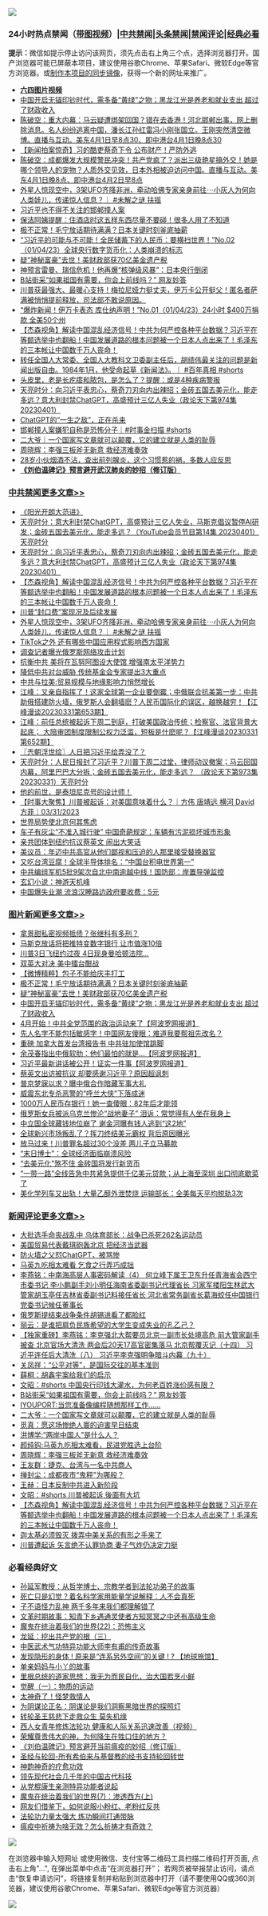 ![](https://raw.githubusercontent.com/jsvpn/jsproxy/dev/64photo/fqnews-qr.jpg)

<div id="tt">
<h3>24小时热点禁闻（<a href="https://aaa.v2dns.tk/?QAjUl=BgRp5UNKRn&T5Vk=fPVH&Q59Ab=WxGE" target="_blank">带图视频</a>）|<a href="#%E4%B8%AD%E5%85%B1%E7%A6%81%E9%97%BB%E6%9B%B4%E5%A4%9A%E6%96%87%E7%AB%A0">中共禁闻</a>|<a href="#%E5%9B%BE%E7%89%87%E6%96%B0%E9%97%BB%E6%9B%B4%E5%A4%9A%E6%96%87%E7%AB%A0">头条禁闻</a>|<a href="#%E6%96%B0%E9%97%BB%E8%AF%84%E8%AE%BA%E6%9B%B4%E5%A4%9A%E6%96%87%E7%AB%A0">禁闻评论|<a href="#%E5%BF%85%E7%9C%8B%E7%BB%8F%E5%85%B8%E5%A5%BD%E6%96%87">经典必看</a></h3>
<div><b>提示：</b>微信如提示停止访问该网页，须先点击右上角三个点，选择浏览器打开。国产浏览器可能已屏蔽本项目，建议使用谷歌Chrome、苹果Safari、微软Edge等官方浏览器。或<a href="%E5%88%B6%E4%BD%9Cgit%E7%A6%81%E9%97%BB%E9%95%9C%E5%83%8F.md">制作本项目的同步镜像</a>，获得一个新的网址来推广。</div>
<ul>
<li><b><a href="http://d2.v2rss.gq/64.mp4" target="_blank">六四图片视频</a></b></li>
<li><a href="/topimagenews/20230401/1867145.md">中国开启无锚印钞时代，需多备“黄绿”之物；黑龙江光是养老和就业支出 超过了财政收入</a></li>
<li><a href="/sohnews/20230401/1867117.md">陈破空：重大内幕：马云疑遭绑架回国？错在去香港！河北邯郸出事，网上删除消息。名人纷纷逃离中国，潘长江孙红雷冯小刚张国立。王刚突然清空微博。直播与互动。美东4月1日早8点30、即中港台4月1日晚8点30</a></li>
<li><a href="/comments/20230401/1867152.md">【新闻拍案惊奇】习的酷吏蔡奇下令 公布财产！严防外逃</a></li>
<li><a href="/sohnews/20230402/1867238.md">陈破空：成都爆发大规模警民冲突！共产党疯了？派出三级艳星搞外交！她是哪个领导人的宠物？人质外交见效，日本外相被迫访问中国。直播与互动。美东4月1日晚8点、即中港台4月2日早8点</a></li>
<li><a href="/comments/20230401/1867135.md">外星人惊现空中，3架UFO齐降非洲，牵动哈佛专家亲身前往⋯小灰人为何向人类娃儿，传递惊人信息？｜ #未解之谜 扶摇</a></li>
<li><a href="/sohnews/20230402/1867193.md">习近平也不得不关注的邯郸撞人案</a></li>
<li><a href="/lifebaike/20230401/1867092.md">保洁阿姨提醒：住酒店时这五样东西尽量不要碰！很多人用了不知道</a></li>
<li><a href="/topimagenews/20230402/1867234.md">极不正常！毛宁放话期待满满？日本关键时刻釜底抽薪</a></li>
<li><a href="/sohnews/20230401/1867180.md">“习近平的可能与不可能！全民储蓄下的人民币：要横扫世界！”No.02（01/04/23）全球央行数字货币化：人类崩溃的标志</a></li>
<li><a href="/topimagenews/20230402/1867203.md">疑“神秘富豪”去世！美财政部获70亿美金遗产税</a></li>
<li><a href="/cnnews/20230401/1867106.md">神预言雷曼、瑞信危机！他再爆“核弹级风暴”：日本央行倒闭</a></li>
<li><a href="/comments/20230402/1867252.md">B站街采“如果祖国有需要，你会上前线吗？” 网友妙答</a></li>
<li><a href="/sohnews/20230401/1867125.md">川普获最强大、最暖心支持！梅拉尼娅力挺丈夫，伊万卡公开挺父！匿名者萨满被悄悄提前释放，司法部不敢说原因。</a></li>
<li><a href="/sohnews/20230401/1867181.md">“爆炸新闻！伊万卡表态 库仕纳声明！”No.01（01/04/23）24小时 $400万捐款 全美50个州</a></li>
<li><a href="/comments/20230402/1867223.md">【杰森视角】解读中国混乱经济信号！中共为何严控各种平台数据？习近平在等额选举中也翻船！中国发展道路的根本问题被一个日本人点出来了！毛泽东的三本帐让中国数千万人丧命！</a></li>
<li><a href="/sohnews/20230401/1867115.md">转任全国人大常委、全国人大教科文卫委副主任后，胡绩伟最关注的问题是新闻出版自由。1984年1月，他受命起草《新闻法》。｜ #百年真相 #shorts</a></li>
<li><a href="/health/20230401/1867091.md">头皮里，老是长疙瘩和脓包，是怎么了？提醒：或是4种疾病警报</a></li>
<li><a href="/cbnews/20230402/1867303.md">天亮时分：向习近平表忠心，蔡奇刀刃向内出辣招；金砖五国去美元化，能走多远？意大利封禁ChatGPT，高盛预计三亿人失业（政论天下第974集 20230401）</a></li>
<li><a href="/cnnews/20230402/1867259.md">ChatGPT的“一生之敌”，正在杀来</a></li>
<li><a href="/sohnews/20230402/1867202.md">邯郸撞人案嫌犯自称是恐怖分子｜#时事金扫描 #shorts</a></li>
<li><a href="/baitai/20230402/1867200.md">二大爷｜一个国家写文章就可以颠覆，它的建立就是人类的耻辱</a></li>
<li><a href="/comments/20230402/1867229.md">周晓辉：李强三板斧无新意 救经济难奏效</a></li>
<li><a href="/lifebaike/20230401/1867093.md">28岁小伙烟酒不沾，查出前列腺炎，这个习惯惹的祸，多数人应反思</a></li>
<li><b><a href="/comments/20200207/1272816.md" target="_blank">《刘伯温碑记》预言避开武汉肺炎的妙招（修订版）</a></b></li>
</ul>
</div>

<div class="catlist">
<h3><a href="/cbnews/" target="_blank">中共禁闻</a><span><a href="/cbnews/" target="_blank" rel="nofollow">更多文章>></a></span></h3>
<ul>
<li><a href="/cbnews/20230402/1867221.md" target="_blank">《阳光开朗大范进》</a></li>
<li><a href="/cbnews/20230402/1867304.md" target="_blank">天亮时分：意大利封禁ChatGPT，高盛预计三亿人失业，马斯克倡议暂停AI研发；金砖五国去美元化，能走多远？（YouTube会员节目第14集 20230401）天亮时分</a></li>
<li><a href="/cbnews/20230402/1867303.md" target="_blank">天亮时分：向习近平表忠心，蔡奇刀刃向内出辣招；金砖五国去美元化，能走多远？意大利封禁ChatGPT，高盛预计三亿人失业（政论天下第974集 20230401）</a></li>
<li><a href="/comments/20230402/1867223.md" target="_blank">【杰森视角】解读中国混乱经济信号！中共为何严控各种平台数据？习近平在等额选举中也翻船！中国发展道路的根本问题被一个日本人点出来了！毛泽东的三本帐让中国数千万人丧命！</a></li>
<li><a href="/cbnews/20230402/1867188.md" target="_blank">川普“封口费”案现况及后续发展</a></li>
<li><a href="/comments/20230401/1867135.md" target="_blank">外星人惊现空中，3架UFO齐降非洲，牵动哈佛专家亲身前往⋯小灰人为何向人类娃儿，传递惊人信息？｜ #未解之谜 扶摇</a></li>
<li><a href="/cbnews/20230401/1867119.md" target="_blank">TikTok之外 还有哪些中国应用程式影响西方国家</a></li>
<li><a href="/cbnews/20230401/1867118.md" target="_blank">调查记者曝光俄罗斯网络攻击计划</a></li>
<li><a href="/cbnews/20230401/1867113.md" target="_blank">抗衡中共 美将在瓦努阿图设大使馆 增强南太平洋势力</a></li>
<li><a href="/cbnews/20230401/1867080.md" target="_blank">降低中共对台威胁 传统基金会专家提出3大重点</a></li>
<li><a href="/cbnews/20230401/1867050.md" target="_blank">中共与拉美:贸易规模与地缘影响力悄然增长</a></li>
<li><a href="/cbnews/20230401/1867039.md" target="_blank">江峰：又亲自指挥了！这家全球第一企业要倒霉；中俄联合抗美第一步：中共助俄搭建防火墙，俄罗斯人会翻墙麽？人民币国际化的误区，越换越穷！【江峰漫谈20230331第653期】</a></li>
<li><a href="/cbnews/20230401/1867026.md" target="_blank">江峰：前任总统被起诉下周二到庭，打破美国政治传统；检察官、法官背景大起底； 大陪审团制度限制公权力泛滥，短板是什麽呢？【江峰漫谈20230331第652期】</a></li>
<li><a href="/cbnews/20230401/1867004.md" target="_blank">〖兲朝浮世绘〗人日把习近平给弄没了？</a></li>
<li><a href="/cbnews/20230401/1866983.md" target="_blank">天亮时分：人民日报封了习近平？川普下周二过堂，律师动议撤案；马云回国内幕，阿里巴巴大分拆；金砖五国去美元化，能走多远？ （政论天下第973集 20230331）天亮时分</a></li>
<li><a href="/comments/20230401/1866954.md" target="_blank">他的前世，是泰坦尼克号的设计师！</a></li>
<li><a href="/comments/20230401/1866894.md" target="_blank">【时事大聚焦】川普被起诉：对美国意味着什么？｜方伟 唐靖远 横河 David 方菲｜03/31/2023</a></li>
<li><a href="/cbnews/20230401/1866861.md" target="_blank">世界局势使北京何其焦虑</a></li>
<li><a href="/cbnews/20230401/1866826.md" target="_blank">车子有灰尘“不准入城行驶” 中国奇葩规定：车辆有污泥损坏城市形象</a></li>
<li><a href="/cbnews/20230401/1866798.md" target="_blank">亲共团体到纽约抗议蔡英文 闹出大笑话</a></li>
<li><a href="/cbnews/20230331/1866717.md" target="_blank">美议员：年迈中共高官从他们鄙视和压迫的人那里接受替换器官</a></li>
<li><a href="/cbnews/20230331/1866663.md" target="_blank">又吃台湾豆腐！全球半导体排名：“中国台积电世界第一”</a></li>
<li><a href="/cbnews/20230331/1866651.md" target="_blank">中共编组军机5批9架次自北中南逾越中线！国防部：岸置导弹监控</a></li>
<li><a href="/cbnews/20230331/1866648.md" target="_blank">玄幻小说：神游天机峰</a></li>
<li><a href="/cbnews/20230331/1866634.md" target="_blank">中国爆失业潮 流浪汉睡路边政府要收费：5元</a></li>

</ul>
</div>
<div class="catlist">
<h3><a href="/topimagenews/" target="_blank">图片新闻</a><span><a href="/topimagenews/" target="_blank" rel="nofollow">更多文章>></a></span></h3>
<ul>
<li><a href="/topimagenews/20230402/1867362.md" target="_blank">拿景甜私密视频抵债？张继科有多刑？</a></li>
<li><a href="/topimagenews/20230402/1867349.md" target="_blank">马斯克放话将把推特变数字银行 让市值涨10倍</a></li>
<li><a href="/topimagenews/20230402/1867340.md" target="_blank">川普3日飞纽约过夜 4日现身曼哈顿法院…</a></li>
<li><a href="/topimagenews/20230402/1867318.md" target="_blank">双英大对决 美中擂台酣战</a></li>
<li><a href="/topimagenews/20230402/1867317.md" target="_blank">【微博精粹】包子不能给庆丰打工</a></li>
<li><a href="/topimagenews/20230402/1867234.md" target="_blank">极不正常！毛宁放话期待满满？日本关键时刻釜底抽薪</a></li>
<li><a href="/topimagenews/20230402/1867203.md" target="_blank">疑“神秘富豪”去世！美财政部获70亿美金遗产税</a></li>
<li><a href="/topimagenews/20230401/1867145.md" target="_blank">中国开启无锚印钞时代，需多备“黄绿”之物；黑龙江光是养老和就业支出 超过了财政收入</a></li>
<li><a href="/topimagenews/20230401/1867047.md" target="_blank">4月开始！中共全党范围的政治运动来了【阿波罗网报道】</a></li>
<li><a href="/topimagenews/20230401/1867043.md" target="_blank">先人名字不能包括敏感字！中国网友傻眼：难道我要帮祖先改名？</a></li>
<li><a href="/topimagenews/20230401/1867034.md" target="_blank">重磅 加拿大首发台湾报告书 中共驻加使馆跳脚</a></li>
<li><a href="/topimagenews/20230401/1867022.md" target="_blank">余茂春指出中俄软肋：他们最怕的就是&#8230;【阿波罗网报道】</a></li>
<li><a href="/topimagenews/20230401/1867021.md" target="_blank">习近平最新讲话被公开！证实一件事【阿波罗网报道】</a></li>
<li><a href="/topimagenews/20230401/1866984.md" target="_blank">蔡英文出访被抗议 却要感谢习近平？原因超讽刺</a></li>
<li><a href="/topimagenews/20230401/1866940.md" target="_blank">普京梦寐以求？曝中俄合作暗藏军事大礼</a></li>
<li><a href="/topimagenews/20230401/1866889.md" target="_blank">威震东北专杀恶警的“呼兰大侠”下落成迷</a></li>
<li><a href="/topimagenews/20230401/1866832.md" target="_blank">1000万人民币存银行！她一查傻眼：82年后才能领</a></li>
<li><a href="/topimagenews/20230401/1866812.md" target="_blank">俄罗斯女兵被派乌克兰惨沦“战地妻子” 泪诉：常觉得有人坐在我身上</a></li>
<li><a href="/topimagenews/20230401/1866801.md" target="_blank">中立国全球藏钱地位崩了 谢金河曝有钱人逃到“这2地”</a></li>
<li><a href="/topimagenews/20230401/1866800.md" target="_blank">全球新兴市场叛乱了？挥刀终结美元霸权 背后原因曝光</a></li>
<li><a href="/topimagenews/20230401/1866794.md" target="_blank">放马过来！川普罪名超过30个没差 两儿子立马募款</a></li>
<li><a href="/topimagenews/20230331/1866785.md" target="_blank">“末日博士”：全球经济面临崩溃风险</a></li>
<li><a href="/topimagenews/20230331/1866784.md" target="_blank">“去美元化”煞不住 金砖国将发行新货币</a></li>
<li><a href="/topimagenews/20230331/1866714.md" target="_blank">“一带一路”全线告急中共紧急提供千亿美元贷款；从上海至深圳 出口彻底歇菜了</a></li>
<li><a href="/topimagenews/20230331/1866675.md" target="_blank">美化学列车又出轨！大量乙醇外泄焚烧 运输部长：全美每天平均脱轨3次</a></li>

</ul>
</div>
<div class="catlist">
<h3><a href="/comments/" target="_blank">新闻评论</a><span><a href="/comments/" target="_blank" rel="nofollow">更多文章>></a></span></h3>
<ul>
<li><a href="/comments/20230402/1867354.md" target="_blank">大批选手命丧战乱中 乌体育部长：战争已杀死262名运动员</a></li>
<li><a href="/comments/20230402/1867347.md" target="_blank">美国贸易代表戴琪砲轰北京 把经济当武器</a></li>
<li><a href="/comments/20230402/1867339.md" target="_blank">防火墙之父怼ChatGPT，被骂惨</a></li>
<li><a href="/comments/20230402/1867330.md" target="_blank">马英九吃相太难看 乞食之行弄巧成拙</a></li>
<li><a href="/comments/20230402/1867328.md" target="_blank">李燕铭：中南海高层人事密码解读（4） 何立峰下属王卫东升任青海省会西宁市委书记 李小鹏副手刘小明任海南省委副书记代理省长 习家军楼阳生林武大管家胡玉亭任吉林省委副书记料接任省长 河北省常务副省长葛海蛟任中国银行党委书记候任董事长</a></li>
<li><a href="/comments/20230402/1867319.md" target="_blank">俄罗斯提结束战争条件胡锡进看了都脸红</a></li>
<li><a href="/comments/20230402/1867310.md" target="_blank">丽云：是谁把肩负民族希望的大学生变成失业的孔乙己？</a></li>
<li><a href="/comments/20230402/1867302.md" target="_blank">【独家重磅】李燕铭：李克强北大帮要员北京一副市长处境高危 前大管家副手被查 北京官场大清洗 两会后20天17高官密集落马 北京帮覆灭记（十四） 习近平连任后大清洗（八） 习近平李克强明争暗斗内幕（九十）</a></li>
<li><a href="/comments/20230402/1867301.md" target="_blank">关凤祥：“公平对等”，是国际交往的基本准则</a></li>
<li><a href="/comments/20230402/1867300.md" target="_blank">薛桐：胡鑫宇案给我们的启示</a></li>
<li><a href="/comments/20230402/1867291.md" target="_blank">文昭：#shorts 中国央行印钱大灌水，为何老百姓涨价感有限？</a></li>
<li><a href="/comments/20230402/1867252.md" target="_blank">B站街采“如果祖国有需要，你会上前线吗？” 网友妙答</a></li>
<li><a href="/comments/20230402/1867251.md" target="_blank">IYOUPORT:当您准备像编程随想那样工作……</a></li>
<li><a href="/comments/20230402/1867250.md" target="_blank">二大爷：一个国家写文章就可以颠覆，它的建立就是人类的耻辱</a></li>
<li><a href="/comments/20230402/1867243.md" target="_blank">觅真：愿这场惨绝人寰的迫害早日结束</a></li>
<li><a href="/comments/20230402/1867242.md" target="_blank">洪博学:“两岸中国人”是什么人？</a></li>
<li><a href="/comments/20230402/1867241.md" target="_blank">颜纯钩:马英九吃相太难看，民进党胜选上台阶</a></li>
<li><a href="/comments/20230402/1867229.md" target="_blank">周晓辉：李强三板斧无新意 救经济难奏效</a></li>
<li><a href="/comments/20230402/1867228.md" target="_blank">王友群：捷克、台湾与一名中共商人</a></li>
<li><a href="/comments/20230402/1867227.md" target="_blank">掸封尘：成都夜市“鬼秤”为哪般？</a></li>
<li><a href="/comments/20230402/1867226.md" target="_blank">王赫：日本反制中共进入新阶段</a></li>
<li><a href="/comments/20230402/1867224.md" target="_blank">文昭：#shorts 川普被起诉,後面有大坑</a></li>
<li><a href="/comments/20230402/1867223.md" target="_blank">【杰森视角】解读中国混乱经济信号！中共为何严控各种平台数据？习近平在等额选举中也翻船！中国发展道路的根本问题被一个日本人点出来了！毛泽东的三本帐让中国数千万人丧命！</a></li>
<li><a href="/comments/20230402/1867204.md" target="_blank">迦太基必须毁灭 拨弄中美关系的有形之手来了</a></li>
<li><a href="/comments/20230401/1867153.md" target="_blank">川普遭起诉 矢言绝不认罪协商 妻子气炸仍决定力挺</a></li>

</ul>
</div>

<div class="catlist">
<h3>必看经典好文</h3>
<ul>
<li><a href="/comments/20210629/1576797.md" target="_blank">孙延军教授：从哲学博士、宗教学者到法轮功弟子的故事</a></li>
<li><a href="/comments/20200704/1355375.md" target="_blank">死亡只是幻觉？着名科学家用能量学说解释：人不会真死</a></li>
<li><a href="/comments/20190427/1119935.md" target="_blank">子不语怪力乱神 两千多年来我们都理解错了</a></li>
<li><a href="/comments/20200308/1290079.md" target="_blank">文革时期故事：知青下乡遇通灵使者方知冥冥之中还有高级生命</a></li>
<li><a href="/comments/20180804/981524.md" target="_blank">魔鬼在统治着我们的世界(22)：恐怖主义</a></li>
<li><a href="/comments/20200929/1405201.md" target="_blank">龙延：挖出共产党的根（三）</a></li>
<li><a href="/comments/20210810/1603664.md" target="_blank">中医武术气功特异功能大师李有甫的传奇故事</a></li>
<li><a href="/bannedvideo/20220611/1744386.md" target="_blank">发现隐形的身体 ! 原来是“连系另外空间”的关键 ! ? 【地球旅馆】</a></li>
<li><a href="/cbnews/20210518/1548912.md" target="_blank">单亲妈妈与小丫的故事</a></li>
<li><a href="/tculture/20171201/863884.md" target="_blank">里根总统的道家思想：我无为而民自化，治大国若烹小鲜</a></li>
<li><a href="/comments/20200810/1377609.md" target="_blank">觉醒（一）：物质的运动</a></li>
<li><a href="/ccpdope/20200907/1392129.md" target="_blank">太神奇了！怪梦救情人</a></li>
<li><a href="/comments/20201031/1423298.md" target="_blank">为阴谋论正名：阴谋论是我们洞察黑暗世界的探照灯</a></li>
<li><a href="/health/20141127/823595.md" target="_blank">转轮圣王慈悲下走救众生 莫失机缘</a></li>
<li><a href="/comments/20220520/1735217.md" target="_blank">西人女青年修炼法轮功 健康和人际关系迅速改善（视频）</a></li>
<li><a href="/comments/20200618/1346830.md" target="_blank">荣耀尊贵伟大的神，为何降生在牲口住的地方？</a></li>
<li><a href="/comments/20200207/1272816.md" target="_blank">《刘伯温碑记》预言避开当前瘟疫的妙招（修订版）</a></li>
<li><a href="/comments/20220503/1727836.md" target="_blank">圣经与轮回-所有希伯来与基督教的经书支持轮回转世</a></li>
<li><a href="/comments/20220105/1675252.md" target="_blank">神韵神奇的疗愈功效</a></li>
<li><a href="/comments/20220329/1711799.md" target="_blank">领先现代社会几千年的中国古代科技</a></li>
<li><a href="/comments/20210720/1516768.md" target="_blank">从党棍康生亲测特异功能者说起</a></li>
<li><a href="/topimagenews/20180527/948369.md" target="_blank">魔鬼在统治着我们的世界(7)：渗透西方(上)</a></li>
<li><a href="/comments/20200712/1359630.md" target="_blank">网友们借鉴下，如何说服小粉红、老粉红反共</a></li>
<li><a href="/cbnews/20200816/1381005.md" target="_blank">法轮功力量太强大 炼功瞬间打通带脉</a></li>
<li><a href="/comments/20200502/1322275.md" target="_blank">瘟疫中祈祷为啥无效？怎么祈祷才有奇效？</a></li>

</ul>
</div>

![](https://raw.githubusercontent.com/jsvpn/jsproxy/dev/64photo/fqnews-qr.jpg)

在浏览器中输入短网址 或使用微信、支付宝等二维码工具扫描二维码打开页面, 点击右上角"...", 在弹出菜单中点击“在浏览器打开”； 若网页被举报禁止访问，请点击“恢复申请访问”，将链接复制并粘贴到浏览器中打开（请不要使用QQ或360浏览器，建议使用谷歌Chrome、苹果Safari、微软Edge等官方浏览器）

![](https://raw.githubusercontent.com/jsvpn/jsproxy/dev/64photo/wx.jpg)